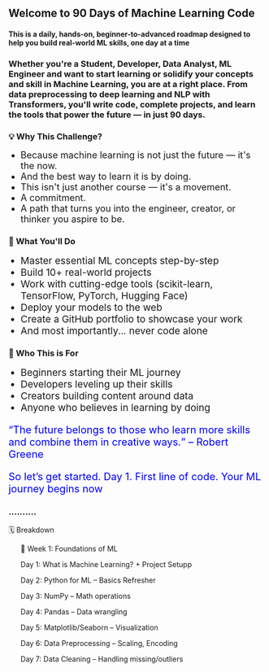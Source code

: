 <h2> Welcome to 90 Days of Machine Learning Code</h2> 
<h4> This is a daily, hands-on, beginner-to-advanced roadmap designed to help you build real-world ML skills, one day at a time </h4>

<h3> Whether you're a Student, Developer, Data Analyst, ML Engineer and want to start learning or solidify your concepts and skill in Machine Learning, you are at a right place. From data preprocessing to deep learning and NLP with Transformers, you'll write code, complete projects, and learn the tools that power the future — in just 90 days.</h3>

<h3>💡 Why This Challenge?</h3>
<ul>
<li style="font-size:18px;">Because machine learning is not just the future — it's the now.</li>
<li style="font-size:18px;">And the best way to learn it is by doing. </li>
<li style="font-size:18px;">This isn't just another course — it's a movement.</li>
<li style="font-size:18px;">A commitment.</li>
<li style="font-size:18px;">A path that turns you into the engineer, creator, or thinker you aspire to be.</li>
</ul>


<h3>🚀 What You'll Do</h3>
<ul>
<li style="font-size:19px;">Master essential ML concepts step-by-step</li>
<li style="font-size:19px;">Build 10+ real-world projects </li>
<li style="font-size:19px;">Work with cutting-edge tools (scikit-learn, TensorFlow, PyTorch, Hugging Face)</li>
<li style="font-size:19px;">Deploy your models to the web</li>
<li style="font-size:19px;">Create a GitHub portfolio to showcase your work</li>
<li style="font-size:19px;">And most importantly... never code alone</li>
</ul>


<h3>🧠 Who This is For</h3>
<ul>
<li style="font-size:19px;">Beginners starting their ML journey</li>
<li style="font-size:19px;">Developers leveling up their skills</li>
<li style="font-size:19px;">Creators building content around data</li>
<li style="font-size:19px;">Anyone who believes in learning by doing</li>
</ul>

<p style="font-size:20px;color:blue"> <q>The future belongs to those who learn more skills and combine them in creative ways.</q>  – Robert Greene</p>

<p style="font-size:20px;color:blue"> So let’s get started. Day 1. First line of code. Your ML journey begins now</p>


<h3>..........</h3>
🗓️ Breakdown
<ul>
📅 Week 1: Foundations of ML
<p>Day 1: What is Machine Learning? + Project Setupp</p>

<p>Day 2: Python for ML – Basics Refresher</p>

<p>Day 3: NumPy – Math operations</p>

<p>Day 4: Pandas – Data wrangling</p>

<p>Day 5: Matplotlib/Seaborn – Visualization</p>

<p>Day 6: Data Preprocessing – Scaling, Encoding</p>

<p>Day 7: Data Cleaning – Handling missing/outliers</p>
</ul>



